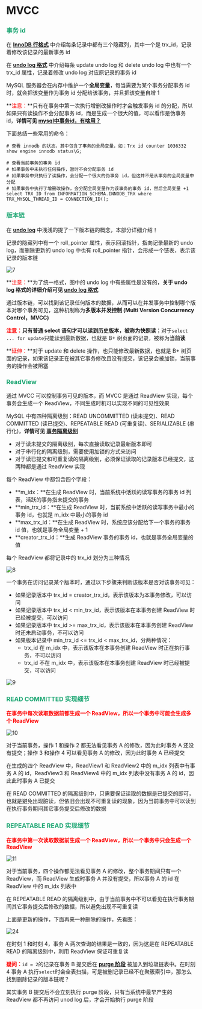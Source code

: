 # MVCC

### <font color='#1FA774'>事务 id</font>

在 **[InnoDB 行格式](./InnoDB记录的存储结构.html#innodb-行格式)** 中介绍每条记录中都有三个隐藏列，其中一个是 trx_id，记录着修改该记录的最新事务 id

在 **[undo log 格式](./undo-log.html#undo-log-格式)** 中介绍每条 update undo log 和 delete undo log 中也有一个 trx_id 属性，记录着修改 undo log 对应原记录的事务 id

MySQL 服务器会在内存中维护一个**全局变量**，每当需要为某个事务分配事务 id 时，就会把该变量作为事务 id 分配给该事务，并且把该变量自增 1

**<font color='red'>注意：</font>**只有在事务中第一次执行增删改操作时才会触发事务 id 的分配，所以如果只有读操作不会分配事务 id，而是生成一个很大的值，可以看作是伪事务 id，**详情可见 [mysql中事务id，有啥用？](https://blog.csdn.net/weixin_45701550/article/details/120836349)**

下面总结一些常用的命令：

```mysql
# 查看 innodb 的状态，其中包含了事务的全局变量，如：Trx id counter 1036332
show engine innodb status\G;

# 查看当前事务的事务 id
# 如果事务中未执行任何操作，暂时不会分配事务 id
# 如果事务中只执行了读操作，会分配一个很大的伪事务 id，但这并不是从事务的全局变量中分配
# 如果事务中执行了增删改操作，会分配全局变量作为该事务的事务 id，然后全局变量 +1
select TRX_ID from INFORMATION_SCHEMA.INNODB_TRX where TRX_MYSQL_THREAD_ID = CONNECTION_ID();
```

### <font color='#1FA774'>版本链</font>

在 **[undo log](./undo-log.html)** 中浅浅的提了一下版本链的概念，本部分详细介绍！

记录的隐藏列中有一个 roll_pointer 属性，表示回滚指针，指向记录最新的 undo log，而删除更新的 undo log 中也有 roll_pointer 指针，会形成一个链表，表示该记录的版本链

![7](https://cdn.jsdelivr.net/gh/LFool/new-image-hosting@master/20230504/1651261683190286tOq3Qz7.svg)

**<font color='red'>注意：</font>**为了统一格式，图中的 undo log 中有些属性是没有的，**关于 undo log 格式的详细介绍可见 [undo log 格式](./undo-log.html#undo-log-格式)**

通过版本链，可以找到该记录任何版本的数据，从而可以在并发事务中控制哪个版本对哪个事务可见，这种机制称为**多版本并发控制 (Multi Version Concurrency Control，MVCC)**

**<font color='red'>注意：</font>**只有普通 select 语句才可以读到历史版本，被称为**快照读**；对于`select ... for update`只能读到最新数据，也就是 B+ 树页面的记录，被称为**当前读**

**<font color='red'>延伸：</font>**对于 update 和 delete 操作，也只能修改最新数据，也就是 B+ 树页面的记录，如果该记录正在被其它事务修改且没有提交，该记录会被加锁，当前事务的操作会被阻塞

### <font color='#1FA774'>ReadView</font>

通过 MVCC 可以控制事务可见的版本，而 MVCC 是通过 ReadView 实现，每个事务会生成一个 ReadView，不同生成时机可以实现不同的可见性效果

MySQL 中有四种隔离级别：READ UNCOMMITTED (读未提交)、READ COMMITTED (读已提交)、REPEATABLE READ (可重复读)、SERIALIZABLE (串行化)，**详情可见 [事务隔离级别](./MySQL事务.html#事务隔离级别)**

- 对于读未提交的隔离级别，每次直接读取记录最新版本即可
- 对于串行化的隔离级别，需要使用加锁的方式来访问
- 对于读已提交和可重复读的隔离级别，必须保证读取的记录版本已经提交，这两种都是通过 ReadView 实现

每个 ReadView 中都包含四个字段：

- **m_idx：**在生成 ReadView 时，当前系统中活跃的读写事务的事务 id 列表，活跃的事务指未提交的事务
- **min_trx_id：**在生成 ReadView 时，当前系统中活跃的读写事务中最小的事务 id，也就是 m_idx 中最小的事务 id
- **max_trx_id：**在生成 ReadView 时，系统应该分配给下一个事务的事务 id 值，也就是事务全局变量 + 1
- **creator_trx_id：**生成 ReadView 事务的事务 id，也就是事务全局变量的值

每个 ReadView 都将记录中的 trx_id 划分为三种情况

![8](https://cdn.jsdelivr.net/gh/LFool/new-image-hosting@master/20230504/1930071683199807iG0lqf8.svg)

一个事务在访问记录某个版本时，通过以下步骤来判断该版本是否对该事务可见：

- 如果记录版本中 trx_id = creator_trx_id，表示该版本为本事务修改，可以访问
- 如果记录版本中 trx_id < min_trx_id，表示该版本在本事务创建 ReadView 时已经被提交，可以访问
- 如果记录版本中 trx_id >= max_trx_id，表示该版本在本事务创建 ReadView 时还未启动事务，不可以访问
- 如果版本记录中 min_trx_id <= trx_id < max_trx_id，分两种情况：
    - trx_id 在 m_idx 中，表示该版本在本事务创建 ReadView 时正在执行事务，不可以访问
    - trx_id 不在 m_idx 中，表示该版本在本事务创建 ReadView 时已经被提交，可以访问

![9](https://cdn.jsdelivr.net/gh/LFool/new-image-hosting@master/20230504/1949491683200989fT3SwO9.svg)

### <font color='#1FA774'>READ COMMITTED 实现细节</font>

**<font color='red'>在事务中每次读取数据前都生成一个 ReadView，所以一个事务中可能会生成多个 ReadView</font>**

![10](https://cdn.jsdelivr.net/gh/LFool/new-image-hosting@master/20230504/20351616832037163NnOEe10.svg)

对于当前事务，操作 1 和操作 2 都无法看见事务 A 的修改，因为此时事务 A 还没有提交；操作 3 和操作 4 可以看见事务 A 的修改，因为此时事务 A 已经提交

在生成的四个 ReadView 中，ReadView1 和 ReadView2 中的 m_idx 列表中有事务 A 的 id，ReadView3 和 ReadView4 中的 m_idx 列表中没有事务 A 的 id，因此此时事务 A 已提交

在 READ COMMITTED 的隔离级别中，只需要保证读取的数据是已提交的即可，也就是避免出现脏读，但依旧会出现不可重复读的现象，因为当前事务中可以读到在执行事务期间其它事务提交后修改的数据

### <font color='#1FA774'>REPEATABLE READ 实现细节</font>

**<font color='red'>在事务中第一次读取数据前生成一个 ReadView，所以一个事务中只会生成一个 ReadView</font>**

![11](https://cdn.jsdelivr.net/gh/LFool/new-image-hosting@master/20230504/2045541683204354KKpfDy11.svg)

对于当前事务，四个操作都无法看见事务 A 的修改，整个事务期间只有一个 ReadView，而 ReadView 生成时事务 A 并没有提交，所以事务 A 的 id 在 ReadView 中的 m_idx 列表中

在 REPEATABLE READ 的隔离级别中，由于当前事务中不可以看见在执行事务期间其它事务提交后修改的数据，所以避免出现不可重复读

上面是更新的操作，下面再来一种删除的操作，先看图：

![24](https://cdn.jsdelivr.net/gh/LFool/new-image-hosting@master/20230506/1324211683350661obn80B24.svg)

在时刻 1 和时刻 4，事务 A 两次查询的结果是一致的，因为这是在 REPEATABLE READ 的隔离级别中，利用 ReadView 保证可重复读

**<font color='red'>疑问：</font>**`id = 2`的记录在事务 B 提交后在 **[purge 阶段](./undo-log.html#删除操作对应的-undo-log-结构)** 被加入到垃圾链表中。在时刻 4 事务 A 执行`select`时会全表扫描，可是被删记录已经不在聚簇索引中，那怎么找到删除记录的版本链呢？

其实事务 B 提交后不会立刻执行 purge 阶段，只有当系统中最早产生的 ReadView 都不再访问 unod log 后，才会开始执行 purge 阶段